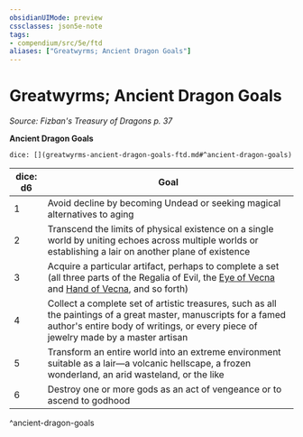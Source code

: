 ```yaml
---
obsidianUIMode: preview
cssclasses: json5e-note
tags:
- compendium/src/5e/ftd
aliases: ["Greatwyrms; Ancient Dragon Goals"]
---
```

# Greatwyrms; Ancient Dragon Goals
*Source: Fizban's Treasury of Dragons p. 37* 

**Ancient Dragon Goals**

`dice: [](greatwyrms-ancient-dragon-goals-ftd.md#^ancient-dragon-goals)`

| dice: d6 | Goal |
|----------|------|
| 1 | Avoid decline by becoming Undead or seeking magical alternatives to aging |
| 2 | Transcend the limits of physical existence on a single world by uniting echoes across multiple worlds or establishing a lair on another plane of existence |
| 3 | Acquire a particular artifact, perhaps to complete a set (all three parts of the Regalia of Evil, the [Eye of Vecna](5E2014官方资源/items/eye-of-vecna.md) and [Hand of Vecna](5E2014官方资源/items/hand-of-vecna.md), and so forth) |
| 4 | Collect a complete set of artistic treasures, such as all the paintings of a great master, manuscripts for a famed author's entire body of writings, or every piece of jewelry made by a master artisan |
| 5 | Transform an entire world into an extreme environment suitable as a lair—a volcanic hellscape, a frozen wonderland, an arid wasteland, or the like |
| 6 | Destroy one or more gods as an act of vengeance or to ascend to godhood |
^ancient-dragon-goals